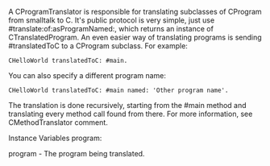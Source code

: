 A CProgramTranslator is responsible for translating subclasses of CProgram from smalltalk to C. It's public protocol is very simple, just use #translate:of:asProgramNamed:, which returns an instance of CTranslatedProgram.
An even easier way of translating programs is sending #translatedToC to a CProgram subclass. For example:

	CHelloWorld translatedToC: #main.
	
You can also specify a different program name:

	CHelloWorld translatedToC: #main named: 'Other program name'.

The translation is done recursively, starting from the #main method and translating every method call found from there. For more information, see CMethodTranslator comment.


Instance Variables
	program:		<CTranslatedProgram>

program
	- The program being translated.
